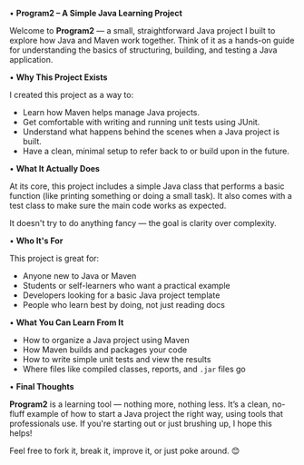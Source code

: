 • **Program2 – A Simple Java Learning Project**

  Welcome to **Program2** — a small, straightforward Java project I built to explore how Java and Maven work together. Think of it as a hands-on guide for understanding the basics of structuring, building, and testing a Java application.

• **Why This Project Exists**

  I created this project as a way to:
  - Learn how Maven helps manage Java projects.
  - Get comfortable with writing and running unit tests using JUnit.
  - Understand what happens behind the scenes when a Java project is built.
  - Have a clean, minimal setup to refer back to or build upon in the future.

• **What It Actually Does**

  At its core, this project includes a simple Java class that performs a basic function (like printing something or doing a small task). It also comes with a test class to make sure the main code works as expected.

  It doesn't try to do anything fancy — the goal is clarity over complexity.

• **Who It's For**

  This project is great for:
  - Anyone new to Java or Maven
  - Students or self-learners who want a practical example
  - Developers looking for a basic Java project template
  - People who learn best by doing, not just reading docs

• **What You Can Learn From It**

  - How to organize a Java project using Maven
  - How Maven builds and packages your code
  - How to write simple unit tests and view the results
  - Where files like compiled classes, reports, and `.jar` files go

• **Final Thoughts**

  **Program2** is a learning tool — nothing more, nothing less. It’s a clean, no-fluff example of how to start a Java project the right way, using tools that professionals use. If you're starting out or just brushing up, I hope this helps!

  Feel free to fork it, break it, improve it, or just poke around. 😊
